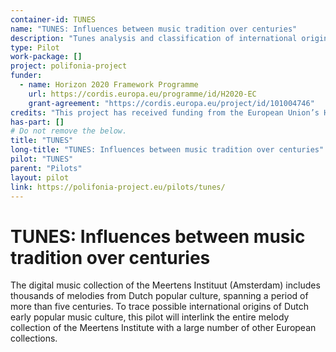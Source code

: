 ```yaml
---
container-id: TUNES
name: "TUNES: Influences between music tradition over centuries"
description: "Tunes analysis and classification of international origin of Dutch early popular music culture"
type: Pilot
work-package: []
project: polifonia-project
funder:
  - name: Horizon 2020 Framework Programme
    url: https://cordis.europa.eu/programme/id/H2020-EC
    grant-agreement: "https://cordis.europa.eu/project/id/101004746"
credits: "This project has received funding from the European Union’s Horizon 2020 research and innovation programme under grant agreement N. 101004746."
has-part: []
# Do not remove the below.
title: "TUNES"
long-title: "TUNES: Influences between music tradition over centuries"
pilot: "TUNES"
parent: "Pilots"
layout: pilot
link: https://polifonia-project.eu/pilots/tunes/
--- 
```


# TUNES: Influences between music tradition over centuries
The digital music collection of the Meertens Instituut (Amsterdam) includes thousands of melodies from Dutch popular culture, spanning a period of more than five centuries. To trace possible international origins of Dutch early popular music culture, this pilot will interlink the entire melody collection of the Meertens Institute with a large number of other European collections. 